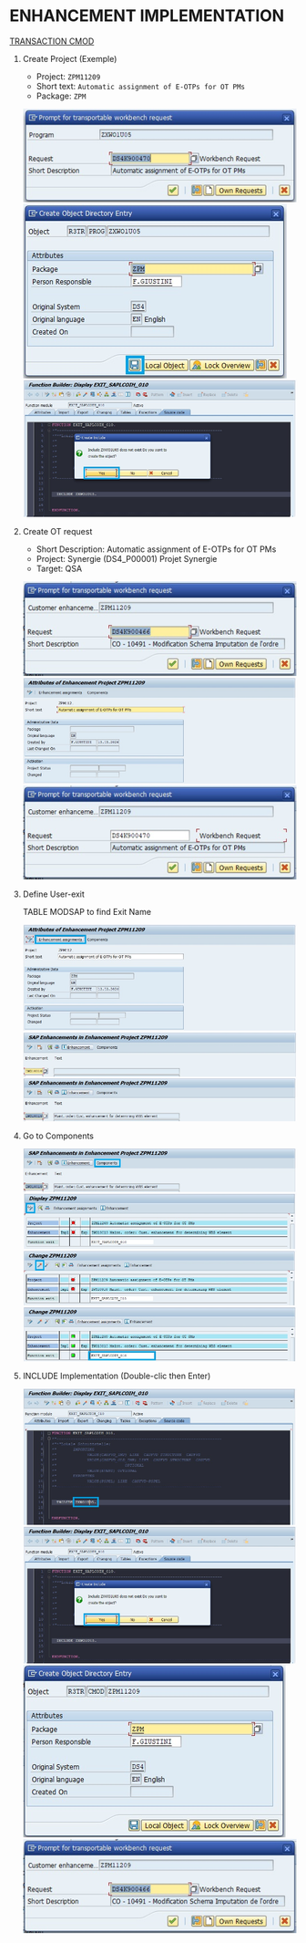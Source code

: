 # ENHANCEMENT IMPLEMENTATION

[TRANSACTION CMOD](../22_Transactions/TCODE_CMOD.md)

1. Create Project (Exemple)

    - Project: `ZPM11209` 
    - Short text: `Automatic assignment of E-OTPs for OT PMs`
    - Package: `ZPM`

    ![](../ressources/21_02_01.jpg)
    ![](../ressources/21_02_02.jpg)
    ![](../ressources/21_02_03.jpg)

2. Create OT request

    - Short Description: Automatic assignment of E-OTPs for OT PMs
    - Project: Synergie (DS4_P00001) Projet Synergie
    - Target: QSA

    ![](../ressources/21_02_14.jpg)
    ![](../ressources/21_02_16.jpg)
    ![](../ressources/21_02_12.jpg)

3. Define User-exit

    TABLE MODSAP to find Exit Name

    ![](../ressources/21_02_11.jpg)
    ![](../ressources/21_02_10.jpg)
    ![](../ressources/21_02_09.jpg)

4. Go to Components

    ![](../ressources/21_02_08.jpg)
    ![](../ressources/21_02_07.jpg)
    ![](../ressources/21_02_06.jpg)
    ![](../ressources/21_02_05.jpg)

5. INCLUDE Implementation (Double-clic then Enter)

    ![](../ressources/21_02_04.jpg)
    ![](../ressources/21_02_03.jpg)
    ![](../ressources/21_02_15.jpg)
    ![](../ressources/21_02_14.jpg)